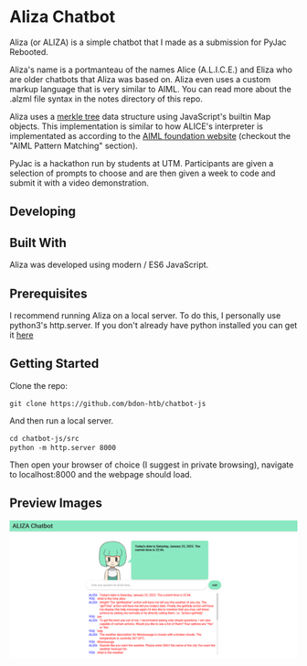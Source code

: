 # Aliza Chatbot

Aliza (or ALIZA) is a simple chatbot that I made as a submission for PyJac Rebooted.

Aliza's name is a portmanteau of the names Alice (A.L.I.C.E.) and Eliza who
are older chatbots that Aliza was based on. Aliza even uses a custom markup language
that is very similar to AIML. You can read more about the .alzml file syntax in the notes directory of this repo.

Aliza uses a [merkle tree](https://en.wikipedia.org/wiki/Merkle_tree) data structure using JavaScript's
builtin Map objects. This implementation is similar to how ALICE's interpreter is
implementated as according to the [AIML foundation website](http://www.aiml.foundation/doc.html) (checkout the "AIML Pattern Matching" section).

PyJac is a hackathon run by students at UTM. Participants are given a selection
of prompts to choose and are then given a week to code and submit it with a video demonstration.

## Developing

## Built With
Aliza was developed using modern / ES6 JavaScript.

## Prerequisites
I recommend running Aliza on a local server. To do this, I personally use python3's
http.server. If you don't already have python installed you can get it [here](https://www.python.org/downloads/)

## Getting Started
Clone the repo:
```
git clone https://github.com/bdon-htb/chatbot-js
```
And then run a local server.
```
cd chatbot-js/src
python -m http.server 8000
```
Then open your browser of choice (I suggest in private browsing), navigate to localhost:8000 and the webpage should load.

## Preview Images
![Screenshot of Aliza Interface](https://github.com/bdon-htb/chatbot-js/blob/main/preview_images/screenshot.png)
